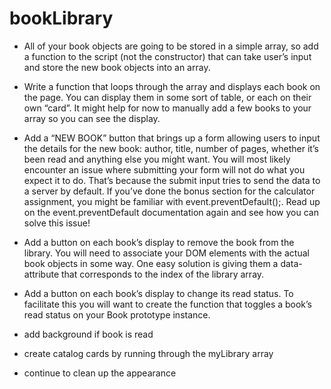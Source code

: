 # bookLibrary

- All of your book objects are going to be stored in a simple array, so add a function to the script (not the constructor) that can take user’s input and store the new book objects into an array.

- Write a function that loops through the array and displays each book on the page. You can display them in some sort of table, or each on their own “card”. It might help for now to manually add a few books to your array so you can see the display.

- Add a “NEW BOOK” button that brings up a form allowing users to input the details for the new book: author, title, number of pages, whether it’s been read and anything else you might want. You will most likely encounter an issue where submitting your form will not do what you expect it to do. That’s because the submit input tries to send the data to a server by default. If you’ve done the bonus section for the calculator assignment, you might be familiar with event.preventDefault();. Read up on the event.preventDefault documentation again and see how you can solve this issue!

- Add a button on each book’s display to remove the book from the library.
  You will need to associate your DOM elements with the actual book objects in some way. One easy solution is giving them a data-attribute that corresponds to the index of the library array.

- Add a button on each book’s display to change its read status.
  To facilitate this you will want to create the function that toggles a book’s read status on your Book prototype instance.

- add background if book is read
- create catalog cards by running through the myLibrary array
- continue to clean up the appearance
